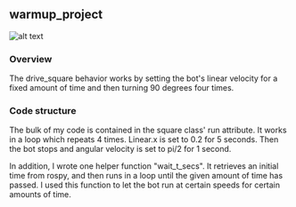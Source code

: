## warmup_project

![alt text](https://https://github.com/lnealer/warmup_project/blob/main/drive_square.gif?raw=true)

### Overview
The drive_square behavior works by setting the bot's linear velocity for a fixed amount of time and then turning 90 degrees four times.

### Code structure
The bulk of my code is contained in the square class' run attribute. It works in a loop which repeats 4 times. Linear.x is set to 0.2 for 5 seconds. Then the bot stops and angular velocity is set to pi/2 for 1 second. 

In addition, I wrote one helper function "wait_t_secs". It retrieves an initial time from rospy, and then runs in a loop until the given amount of time has passed. I used this function to let the bot run at certain speeds for certain amounts of time.



